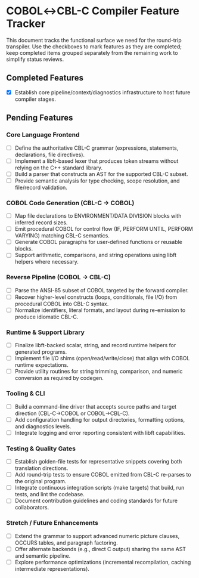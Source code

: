 # COBOL↔CBL-C Compiler Feature Tracker

This document tracks the functional surface we need for the round-trip transpiler. Use the checkboxes to mark features as they
are completed; keep completed items grouped separately from the remaining work to simplify status reviews.

## Completed Features

- [x] Establish core pipeline/context/diagnostics infrastructure to host future compiler stages.

## Pending Features

### Core Language Frontend
- [ ] Define the authoritative CBL-C grammar (expressions, statements, declarations, file directives).
- [ ] Implement a libft-based lexer that produces token streams without relying on the C++ standard library.
- [ ] Build a parser that constructs an AST for the supported CBL-C subset.
- [ ] Provide semantic analysis for type checking, scope resolution, and file/record validation.

### COBOL Code Generation (CBL-C → COBOL)
- [ ] Map file declarations to ENVIRONMENT/DATA DIVISION blocks with inferred record sizes.
- [ ] Emit procedural COBOL for control flow (IF, PERFORM UNTIL, PERFORM VARYING) matching CBL-C semantics.
- [ ] Generate COBOL paragraphs for user-defined functions or reusable blocks.
- [ ] Support arithmetic, comparisons, and string operations using libft helpers where necessary.

### Reverse Pipeline (COBOL → CBL-C)
- [ ] Parse the ANSI-85 subset of COBOL targeted by the forward compiler.
- [ ] Recover higher-level constructs (loops, conditionals, file I/O) from procedural COBOL into CBL-C syntax.
- [ ] Normalize identifiers, literal formats, and layout during re-emission to produce idiomatic CBL-C.

### Runtime & Support Library
- [ ] Finalize libft-backed scalar, string, and record runtime helpers for generated programs.
- [ ] Implement file I/O shims (open/read/write/close) that align with COBOL runtime expectations.
- [ ] Provide utility routines for string trimming, comparison, and numeric conversion as required by codegen.

### Tooling & CLI
- [ ] Build a command-line driver that accepts source paths and target direction (CBL-C→COBOL or COBOL→CBL-C).
- [ ] Add configuration handling for output directories, formatting options, and diagnostics levels.
- [ ] Integrate logging and error reporting consistent with libft capabilities.

### Testing & Quality Gates
- [ ] Establish golden-file tests for representative snippets covering both translation directions.
- [ ] Add round-trip tests to ensure COBOL emitted from CBL-C re-parses to the original program.
- [ ] Integrate continuous integration scripts (make targets) that build, run tests, and lint the codebase.
- [ ] Document contribution guidelines and coding standards for future collaborators.

### Stretch / Future Enhancements
- [ ] Extend the grammar to support advanced numeric picture clauses, OCCURS tables, and paragraph factoring.
- [ ] Offer alternate backends (e.g., direct C output) sharing the same AST and semantic pipeline.
- [ ] Explore performance optimizations (incremental recompilation, caching intermediate representations).
